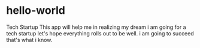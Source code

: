 # hello-world
Tech Startup
This app will help me in realizing my dream
i am going for a tech startup
let's hope everything rolls out to be well.
i am going to succeed that's what i know.
